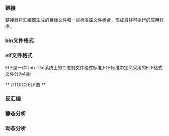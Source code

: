 ### 链接

链接器将汇编器生成的目标文件和一些标准库文件组合，形成最终可执行的应用程序。

### bin文件格式

### elf文件格式

ELF是一种Unix-like系统上的二进制文件格式标准,ELF标准中定义采用的ELF格式文件分为4类:

** //TODO ELF图 **


### 反汇编

### 静态分析

### 动态分析